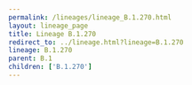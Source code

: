 ```yaml
---
permalink: /lineages/lineage_B.1.270.html
layout: lineage_page
title: Lineage B.1.270
redirect_to: ../lineage.html?lineage=B.1.270
lineage: B.1.270
parent: B.1
children: ['B.1.270']
---
```

